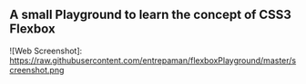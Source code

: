 ## A small Playground to learn the concept of CSS3 Flexbox

![Web Screenshot]: https://raw.githubusercontent.com/entrepaman/flexboxPlayground/master/screenshot.png
